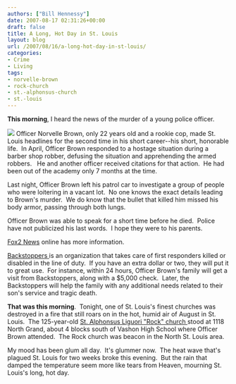 ```yaml
---
authors: ["Bill Hennessy"]
date: 2007-08-17 02:31:26+00:00
draft: false
title: A Long, Hot Day in St. Louis
layout: blog
url: /2007/08/16/a-long-hot-day-in-st-louis/
categories:
- Crime
- Living
tags:
- norvelle-brown
- rock-church
- st.-alphonsus-church
- st.-louis
---
```


**This morning**, I heard the news of the murder of a young police officer.

![](https://hennessysview.com/wp-content/uploads/2007/08/ofcbrown.jpg)
Officer Norvelle Brown, only 22 years old and a rookie cop, made St. Louis headlines for the second time in his short career--his short, honorable life.  In April, Officer Brown responded to a hostage situation during a barber shop robber, defusing the situation and apprehending the armed robbers.   He and another officer received citations for that action.  He had been out of the academy only 7 months at the time.

Last night, Officer Brown left his patrol car to investigate a group of people who were loitering in a vacant lot.  No one knows the exact details leading to Brown's murder.  We do know that the bullet that killed him missed his body armor, passing through both lungs.

Officer Brown was able to speak for a short time before he died.  Police have not publicized his last words.  I hope they were to his parents.

[Fox2 News](https://www.myfoxstl.com/myfox/pages/News/Detail?contentId=4090161&version=2&locale=EN-US&layoutCode=TSTY&pageId=3.2.1) online has more information.

[Backstoppers ](https://www.backstoppers.org/)is an organization that takes care of first responders killed or disabled in the line of duty.  If you have an extra dollar or two, they will put it to great use.  For instance, within 24 hours, Officer Brown's family will get a visit from Backstoppers, along with a $5,000 check.  Later, the Backstoppers will help the family with any additional needs related to their son's service and tragic death.

**That was this morning**.  Tonight, one of St. Louis's finest churches was destroyed in a fire that still roars on in the hot, humid air of August in St. Louis.  The 125-year-old [St. Alphonsus Liguori "Rock" church ](https://www.stalphonsuschgo.org/)stood at 1118 North Grand, about 4 blocks south of Vashon High School where Officer Brown attended.  The Rock church was beacon in the North St. Louis area.

My mood has been glum all day.  It's glummer now.  The heat wave that's plagued St. Louis for two weeks broke this evening.  But the rain that damped the temperature seem more like tears from Heaven, mourning St. Louis's long, hot day.
